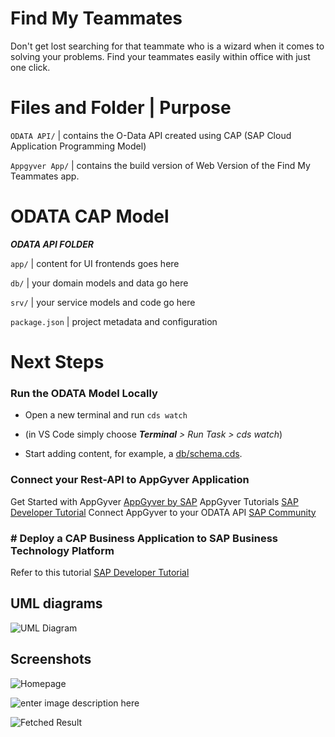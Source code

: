 
# Find My Teammates

 

Don't get lost searching for that teammate who is a wizard when it comes to solving your problems. Find your teammates easily within office with just one click.

  
# Files and Folder | Purpose


`ODATA API/` | contains the O-Data API created using CAP (SAP Cloud Application Programming Model)

`Appgyver App/` | contains the build version of  Web Version of the Find My Teammates app.

# ODATA CAP Model

***ODATA API FOLDER***

`app/` | content for UI frontends goes here

`db/` | your domain models and data go here

`srv/` | your service models and code go here

`package.json` | project metadata and configuration

  

# Next Steps

  ### Run the ODATA Model Locally

- Open a new terminal and run `cds watch`

- (in VS Code simply choose _**Terminal** > Run Task > cds watch_)

- Start adding content, for example, a [db/schema.cds](db/schema.cds).

### Connect your Rest-API to AppGyver Application


 Get Started with AppGyver [AppGyver by SAP](https://www.appgyver.com/)
 AppGyver Tutorials [SAP Developer Tutorial](https://developers.sap.com/tutorial-navigator.html?search=Appgyver)
 Connect AppGyver to your ODATA API [SAP Community](https://blogs.sap.com/2021/04/05/appgyver-and-sap-business-technology-platform-a-match-made-in-heaven/)
  

### # Deploy a CAP Business Application to SAP Business Technology Platform

  Refer to this tutorial [SAP Developer Tutorial](https://developers.sap.com/tutorials/cap-service-deploy.html)
  
  ## UML diagrams

![UML Diagram](https://i.ibb.co/0B2tT7f/uml-diagram.png)

## Screenshots

![Homepage](https://i.ibb.co/v1Dy4X5/2.jpg)

![enter image description here](https://i.ibb.co/xm2D8TX/3.jpg)

![Fetched Result](https://i.ibb.co/M68c8LP/1.jpg)

